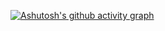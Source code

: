 [![Ashutosh's github activity graph](https://github-readme-activity-graph.vercel.app/graph?username=kimsuhan)](https://github.com/ashutosh00710/github-readme-activity-graph)

